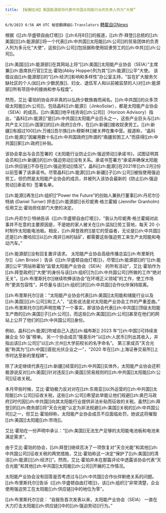 ```yaml
---
title: 【秘翻在线】美国能源部将代表中共国太阳能行业的负责人列为“大使”
---
```

`6/9/2023 6:56 AM UTC 秘密翻譯組G-Translators` [轉載自GNews](https://gnews.org/articles/1370782)

根据《[[zh:华盛顿自由灯塔]]》[[zh:6月8日]]的报道，[[zh:乔·拜登]]总统的[[zh:美国]][[zh:能源部]]将一个代表[[zh:中共国]]太阳能[[zh:公司]]的贸易团体的负责人列为多元化“大使”，这些[[zh:公司]]包括据称使用奴隶劳工的[[zh:中共]][[zh:公司]]。

[[zh:美国]][[zh:能源部]]在其网站上将“[[zh:美国]]太阳能产业协会（SEIA）”主席兼[[zh:首席执行官]]艾比·霍珀(Abby Hopper)列为其“[[zh:能源]]公平”大使。 该倡议由[[zh:能源部]]的“[[zh:经济]]影响和多样性”办公室主持，“旨在扩大服务欠缺社区的个人(如[[zh:少数民族]]、妇女、退伍军人和以前被监禁的人)对[[zh:能源部]]所有项目中的接纳和参与程度”。

然而，艾比·霍珀的协会并非真的以弘扬少数族裔而闻名。[[zh:中共国]]的众多顶级太阳能[[zh:公司]]，包括晶科[[zh:能源]]（JinkoSolar），都是太阳能产业协会（SEIA）的成员。[[zh:美国]]地平线咨询[[zh:公司]]（Horizon Advisory）指出，“晶科[[zh:能源]]”是[[zh:中共国]]太阳能产业巨头之一，这些产业巨头与[[zh:共产主义]][[zh:国家]]的[[zh:政府]]合作，在[[zh:新疆]]接收奴隶劳工。[[zh:新疆]]有超过100[[zh:万维]]吾尔族[[zh:穆斯林]]被关押在集中营。报道称，“晶科[[zh:能源]]”因雇用数十名[[zh:中共国政府]]所谓的“南疆贫困工人”而获得[[zh:中共国]]家[[zh:政府]]补贴。

该协会拿出与会员签署的《太阳能行业防止[[zh:强迫劳动]]承诺书》，试图证明其会员和[[zh:新疆]]的[[zh:强迫劳动]]没有关系。承诺书签署方“承诺并确保太阳能[[zh:供应链]]不存在[[zh:强迫劳动]]情况”。晶科[[zh:能源]]在2021年[[zh:2月]]份以前签署了该承诺书。尽管晶科[[zh:能源]][[zh:新疆]]子[[zh:公司]]被指使用强迫劳工，但仍然是太阳能产业协会的成员，并被列入该协会最新的《防止[[zh:强迫劳动]]承诺书》签署名单。

[[zh:能源]]再生[[zh:组织]]“Power the Future”的创始人兼执行董事[[zh:丹尼尔]]·特纳 (Daniel Turner) 抨击[[zh:能源部]]长珍妮弗·格兰霍姆 (Jennifer Granholm) 任用艾比·霍珀担任部门大使的决定。

[[zh:丹尼尔]]·特纳告诉《[[zh:华盛顿自由灯塔]]》，“我认为珍妮弗·格兰霍姆对此事并不在意的主要原因是，不是她的家人被关在[[zh:监狱]]劳工营地，每天 20 小时制作太阳能电池板。相反，[[zh:拜登政府]]是它的受益者，无论是[[zh:中共国]]还是[[zh:撒哈拉]]以[[zh:南非]]洲的钴矿，都需要这些强迫劳工来生产太阳能和电动汽车。”

[[zh:能源部]]没有回复置评请求。 太阳能产业协会高级传播总监[[zh:布里斯托尔]]（Jen Bristol ）告诉《[[zh:华盛顿自由灯塔]]》，尽管[[zh:能源部]]的“[[zh:能源]]公平”网站称霍珀“监督太阳能产业协会（SEIA） 的所有活动”，艾比·霍珀作为[[zh:拜登政府]]“大使”的身份与该[[zh:组织]]为[[zh:中共国公司]]所做的工作“绝对无关”。[[zh:布里斯托尔]]继续吹捧该协会“在环境正义领域”的工作，使工作场所“更具包容性”，并尽量与该[[zh:组织]]的[[zh:中共国]]合作伙伴保持距离。

[[zh:布里斯托尔]]说：“太阳能产业协会代表[[zh:美国]]太阳能和储能行业以及[[zh:美国]][[zh:公司]]和工人”，“这些说法是对太阳能产业协会工作的严重歪曲。” [[zh:布里斯托尔]]的声明忽略了一个事实，即该协会代表[[zh:中共国]]顶级太阳能生产商的[[zh:美国]]子[[zh:公司]]，而这些[[zh:美国]][[zh:公司]]甚至在他们的网站上公开了他们的[[zh:中共国公司]]身份。

例如，晶科[[zh:能源]]吹嘘自己入选[[zh:福布斯]] 2023 年“[[zh:中国]]可持续发展企业 50 强”榜单。 另一个协会成员“隆基乐叶”以[[zh:人民币]]列出其收入，并指出该[[zh:公司]]“以[[zh:兰州]]大学前校长的名字命名”。 第三家成员“天合光能”称其为“[[zh:中国]]首批光伏企业之一”，“2020 年在[[zh:上海证券交易所]]上市时达至新的里程碑”。

除了决定继续代表在[[zh:新疆]]经营的[[zh:中共国]]实体外，太阳能产业协会还积极游说反对[[zh:美国]]针对违反[[zh:美国]]贸易规则的[[zh:中共国]]太阳能[[zh:公司]]征收关税。

本月早些时候，艾比·霍珀极力反对对在[[zh:东南亚]]以外运营的[[zh:中共国]]太阳能[[zh:公司]]征收关税，这些[[zh:公司]]希望此举能让他们规避[[zh:奥巴马政府]]时代因[[zh:中共国]]向其太阳能行业提供非法补贴而征收的关税。虽然[[zh:拜登]]的[[zh:商务部]]将“天合光能”认定为非法规避[[zh:美国]]关税的[[zh:中共国公司]]之一，但艾比·霍珀辩称，太阳能产业协会成员不应面临处罚，她说这将摧毁[[zh:美国]]太阳能[[zh:市场]]。

艾比·霍珀在一份声明中承认：“[[zh:美国]]无法生产足够的太阳能电池板和电池来满足需求”。

由于艾比·霍珀的协会，[[zh:拜登]]继续否决了一项恢复对“天合光能”和其他[[zh:中共国公司]]征收关税的两党措施，艾比·霍珀称这一决定“保护了[[zh:美国]]的清洁[[zh:能源]][[zh:经济]]”。然而，艾比·霍珀并未在那篇评论中透露该协会代表“天合光能”和其他[[zh:中共国]]太阳能[[zh:公司]]开展的工作情况。

太阳能产业协会没有回答是否考虑过与[[zh:中共国]]合作伙伴断绝关系的问题。[[zh:布里斯托尔]]告诉《[[zh:华盛顿自由灯塔]]》，该[[zh:组织]]“非常清楚，企业使用强迫劳工在太阳能[[zh:供应链]]中的地位为零”。

[[zh:布里斯托尔]]说： “自报告首次发表以来，太阳能产业协会（SEIA） 一直在大力打击太阳能[[zh:供应链]]中的[[zh:强迫劳动]]行为。”
